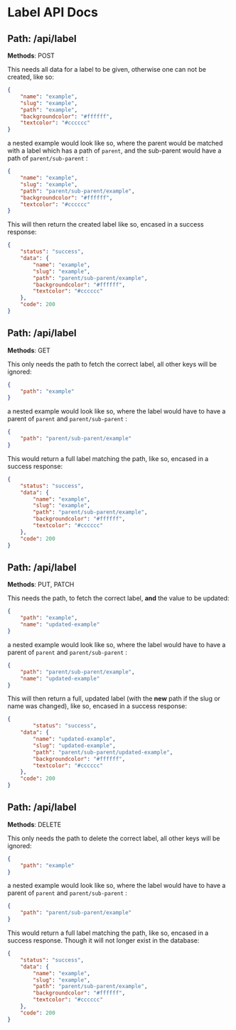 # Label API Docs

## **Path**: /api/label
**Methods**:  POST

This needs all data for a label to be given, otherwise one can not be created, like so:
```json
{
	"name": "example",
	"slug": "example",
	"path": "example",
	"backgroundcolor": "#ffffff",
	"textcolor": "#cccccc"
}
```
a nested example would look like so, where the parent would be matched with a label which has a path of `parent`, and the sub-parent would have a path of `parent/sub-parent` :
```json
{
	"name": "example",
	"slug": "example",
	"path": "parent/sub-parent/example",
	"backgroundcolor": "#ffffff",
	"textcolor": "#cccccc"
}
```
This will then return the created label like so, encased in a success response:
```json
{
    "status": "success",
    "data": {
		"name": "example",
		"slug": "example",
		"path": "parent/sub-parent/example",
		"backgroundcolor": "#ffffff",
		"textcolor": "#cccccc"
    },
    "code": 200
}
```

## **Path**: /api/label
**Methods**:  GET

This only needs the path to fetch the correct label, all other keys will be ignored:
```json
{
	"path": "example"
}
```
a nested example would look like so, where the label would have to have a parent of `parent` and `parent/sub-parent` :
```json
{
	"path": "parent/sub-parent/example"
}
```
This would return a full label matching the path, like so, encased in a success response:
```json
{
    "status": "success",
    "data": {
		"name": "example",
		"slug": "example",
		"path": "parent/sub-parent/example",
		"backgroundcolor": "#ffffff",
		"textcolor": "#cccccc"
    },
    "code": 200
}
```

## **Path**: /api/label
**Methods**:  PUT, PATCH

This needs the path, to fetch the correct label, **and** the value to be updated:
```json
{
	"path": "example",
	"name": "updated-example"
}
```
a nested example would look like so, where the label would have to have a parent of `parent` and `parent/sub-parent` :
```json
{
	"path": "parent/sub-parent/example",
	"name": "updated-example"
}
```
This will then return a full, updated label (with the **new** path if the slug or name was changed), like so, encased in a success response:
```json
{
	    "status": "success",
    "data": {
		"name": "updated-example",
		"slug": "updated-example",
		"path": "parent/sub-parent/updated-example",
		"backgroundcolor": "#ffffff",
		"textcolor": "#cccccc"
    },
    "code": 200
}
```

## **Path**: /api/label
**Methods**:  DELETE

This only needs the path to delete the correct label, all other keys will be ignored:
```json
{
	"path": "example"
}
```
a nested example would look like so, where the label would have to have a parent of `parent` and `parent/sub-parent` :
```json
{
	"path": "parent/sub-parent/example"
}
```
This would return a full label matching the path, like so, encased in a success response. Though it will not longer exist in the database:
```json
{
    "status": "success",
    "data": {
		"name": "example",
		"slug": "example",
		"path": "parent/sub-parent/example",
		"backgroundcolor": "#ffffff",
		"textcolor": "#cccccc"
    },
    "code": 200
}
```